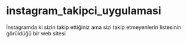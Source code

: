 # instagram_takipci_uygulamasi
İnstagramda ki sizin takip ettiğiniz ama sizi takip etmeyenlerin listesinin görüldüğü bir web sitesi
